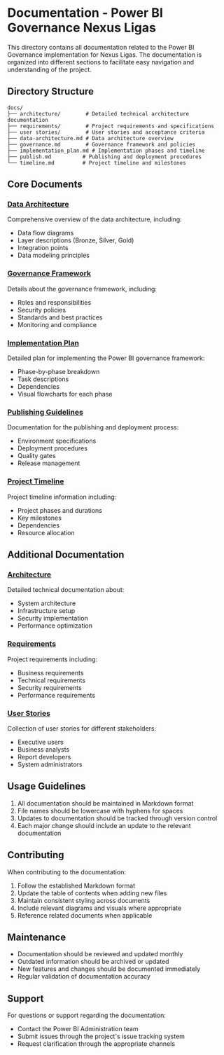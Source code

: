 # Documentation - Power BI Governance Nexus Ligas

This directory contains all documentation related to the Power BI Governance implementation for Nexus Ligas. The documentation is organized into different sections to facilitate easy navigation and understanding of the project.

## Directory Structure

```
docs/
├── architecture/        # Detailed technical architecture documentation
├── requirements/        # Project requirements and specifications
├── user stories/        # User stories and acceptance criteria
├── data-architecture.md # Data architecture overview
├── governance.md        # Governance framework and policies
├── implementation_plan.md # Implementation phases and timeline
├── publish.md          # Publishing and deployment procedures
└── timeline.md         # Project timeline and milestones
```

## Core Documents

### [Data Architecture](data-architecture.md)
Comprehensive overview of the data architecture, including:
- Data flow diagrams
- Layer descriptions (Bronze, Silver, Gold)
- Integration points
- Data modeling principles

### [Governance Framework](governance.md)
Details about the governance framework, including:
- Roles and responsibilities
- Security policies
- Standards and best practices
- Monitoring and compliance

### [Implementation Plan](implementation_plan.md)
Detailed plan for implementing the Power BI governance framework:
- Phase-by-phase breakdown
- Task descriptions
- Dependencies
- Visual flowcharts for each phase

### [Publishing Guidelines](publish.md)
Documentation for the publishing and deployment process:
- Environment specifications
- Deployment procedures
- Quality gates
- Release management

### [Project Timeline](timeline.md)
Project timeline information including:
- Project phases and durations
- Key milestones
- Dependencies
- Resource allocation

## Additional Documentation

### [Architecture](architecture/)
Detailed technical documentation about:
- System architecture
- Infrastructure setup
- Security implementation
- Performance optimization

### [Requirements](requirements/)
Project requirements including:
- Business requirements
- Technical requirements
- Security requirements
- Performance requirements

### [User Stories](user%20stories/)
Collection of user stories for different stakeholders:
- Executive users
- Business analysts
- Report developers
- System administrators

## Usage Guidelines

1. All documentation should be maintained in Markdown format
2. File names should be lowercase with hyphens for spaces
3. Updates to documentation should be tracked through version control
4. Each major change should include an update to the relevant documentation

## Contributing

When contributing to the documentation:

1. Follow the established Markdown format
2. Update the table of contents when adding new files
3. Maintain consistent styling across documents
4. Include relevant diagrams and visuals where appropriate
5. Reference related documents when applicable

## Maintenance

- Documentation should be reviewed and updated monthly
- Outdated information should be archived or updated
- New features and changes should be documented immediately
- Regular validation of documentation accuracy

## Support

For questions or support regarding the documentation:
- Contact the Power BI Administration team
- Submit issues through the project's issue tracking system
- Request clarification through the appropriate channels